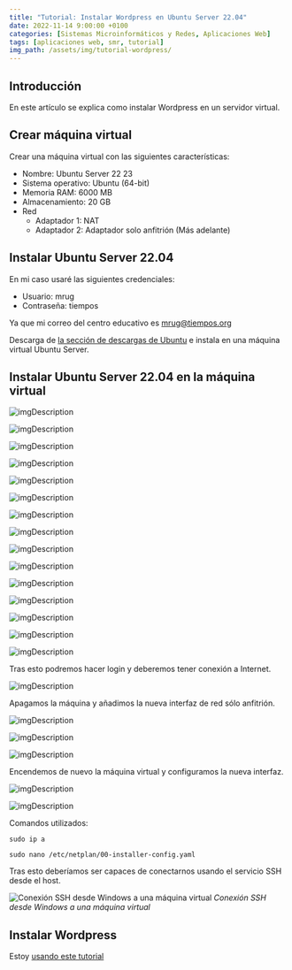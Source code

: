 ```yaml
---
title: "Tutorial: Instalar Wordpress en Ubuntu Server 22.04"
date: 2022-11-14 9:00:00 +0100
categories: [Sistemas Microinformáticos y Redes, Aplicaciones Web]
tags: [aplicaciones web, smr, tutorial]
img_path: /assets/img/tutorial-wordpress/
---
```


## Introducción

En este artículo se explica como instalar Wordpress en un servidor virtual.

## Crear máquina virtual

Crear una máquina virtual con las siguientes características:

- Nombre: Ubuntu Server 22 23
- Sistema operativo: Ubuntu (64-bit)
- Memoria RAM: 6000 MB
- Almacenamiento: 20 GB
- Red
  - Adaptador 1: NAT
  - Adaptador 2: Adaptador solo anfitrión (Más adelante)

## Instalar Ubuntu Server 22.04

En mi caso usaré las siguientes credenciales:

- Usuario: mrug
- Contraseña: tiempos

Ya que mi correo del centro educativo es mrug@tiempos.org

Descarga de [la sección de descargas de Ubuntu](https://ubuntu.com/download/server) e instala en una máquina virtual Ubuntu Server.

## Instalar Ubuntu Server 22.04 en la máquina virtual

![imgDescription](01.png)

![imgDescription](02.png)

![imgDescription](03.png)

![imgDescription](04.png)

![imgDescription](05.png)

![imgDescription](06.png)

![imgDescription](07.png)

![imgDescription](08.png)

![imgDescription](09.png)

![imgDescription](10.png)

![imgDescription](11.png)

![imgDescription](12.png)

![imgDescription](13.png)

![imgDescription](14.png)

![imgDescription](15.png)

Tras esto podremos hacer login y deberemos tener conexión a Internet.

![imgDescription](16.png)

Apagamos la máquina y añadimos la nueva interfaz de red sólo anfitrión.

![imgDescription](archivoAdministracionDeSoloAnfitrion.png)

![imgDescription](crearRedSoloAnfitrion.png)

![imgDescription](añadirAdaptadorSoloAnfitrion.png)

Encendemos de nuevo la máquina virtual y configuramos la nueva interfaz.

![imgDescription](17.png)

![imgDescription](18.png)

Comandos utilizados:

```console
sudo ip a 
```

```console
sudo nano /etc/netplan/00-installer-config.yaml
```

Tras esto deberíamos ser capaces de conectarnos usando el servicio SSH desde el host.

![Conexión SSH desde Windows a una máquina virtual](conexionSshEstablecida.png)
_Conexión SSH desde Windows a una máquina virtual_

## Instalar Wordpress

Estoy [usando este tutorial](https://comoinstalar.me/como-instalar-wordpress-en-ubuntu-22-04-lts/)


